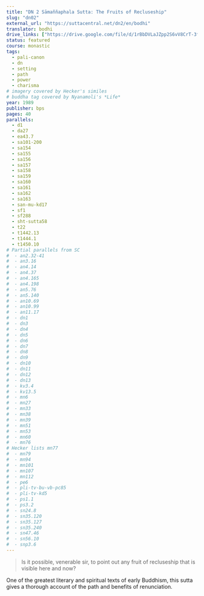 ```yaml
---
title: "DN 2 Sāmaññaphala Sutta: The Fruits of Recluseship"
slug: "dn02"
external_url: "https://suttacentral.net/dn2/en/bodhi"
translator: bodhi
drive_links: ["https://drive.google.com/file/d/1rBbDVLaJZpp2S6vV8CrT-3f2GrzowHfW"]
status: featured
course: monastic
tags:
  - pali-canon
  - dn
  - setting
  - path
  - power
  - charisma
# imagery covered by Hecker's similes
# buddha tag covered by Nyanamoli's *Life*
year: 1989
publisher: bps
pages: 40
parallels:
  - d1
  - da27
  - ea43.7
  - sa101-200
  - sa154
  - sa155
  - sa156
  - sa157
  - sa158
  - sa159
  - sa160
  - sa161
  - sa162
  - sa163
  - san-mu-kd17
  - sf1
  - sf288
  - sht-sutta58
  - t22
  - t1442.13
  - t1444.1
  - t1450.10
# Partial parallels from SC
#  - an2.32-41
#  - an3.16
#  - an4.14
#  - an4.37
#  - an4.165
#  - an4.198
#  - an5.76
#  - an5.140
#  - an10.69
#  - an10.99
#  - an11.17
#  - dn1
#  - dn3
#  - dn4
#  - dn5
#  - dn6
#  - dn7
#  - dn8
#  - dn9
#  - dn10
#  - dn11
#  - dn12
#  - dn13
#  - kv3.4
#  - kv13.5
#  - mn6
#  - mn27
#  - mn33
#  - mn38
#  - mn39
#  - mn51
#  - mn53
#  - mn60
#  - mn76
# Hecker lists mn77
#  - mn79
#  - mn94
#  - mn101
#  - mn107
#  - mn112
#  - pe6
#  - pli-tv-bu-vb-pc85
#  - pli-tv-kd5
#  - ps1.1
#  - ps3.2
#  - sn24.8
#  - sn35.120
#  - sn35.127
#  - sn35.240
#  - sn47.46
#  - sn56.10
#  - snp3.6
---
```


> Is it possible, venerable sir, to point out any fruit of recluseship that is visible here and now?

One of the greatest literary and spiritual texts of early Buddhism, this sutta gives a thorough account of the path and benefits of renunciation.
